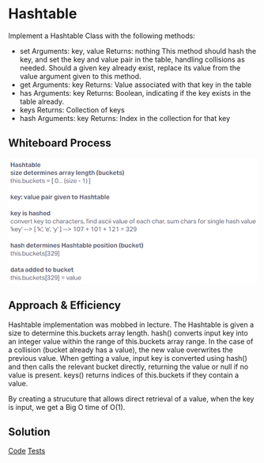 # Hashtable

Implement a Hashtable Class with the following methods:

- set
Arguments: key, value
Returns: nothing
This method should hash the key, and set the key and value pair in the table, handling collisions as needed.
Should a given key already exist, replace its value from the value argument given to this method.
- get
Arguments: key
Returns: Value associated with that key in the table
- has
Arguments: key
Returns: Boolean, indicating if the key exists in the table already.
- keys
Returns: Collection of keys
- hash
Arguments: key
Returns: Index in the collection for that key

## Whiteboard Process

![Hashtable Whiteboard](../assets/430Hashtable.png)

## Approach & Efficiency

Hashtable implementation was mobbed in lecture. The Hashtable is given a size to determine this.buckets array length. hash() converts input key into an integer value within the range of this.buckets array range. In the case of a collision (bucket already has a value), the new value overwrites the previous value. When getting a value, input key is converted using hash() and then calls the relevant bucket directly, returning the value or null if no value is present. keys() returns indices of this.buckets if they contain a value.

By creating a strucuture that allows direct retrieval of a value, when the key is input, we get a Big O time of O(1).

## Solution

[Code](./index.js)
[Tests](./__tests__/hashtable.test.js)
